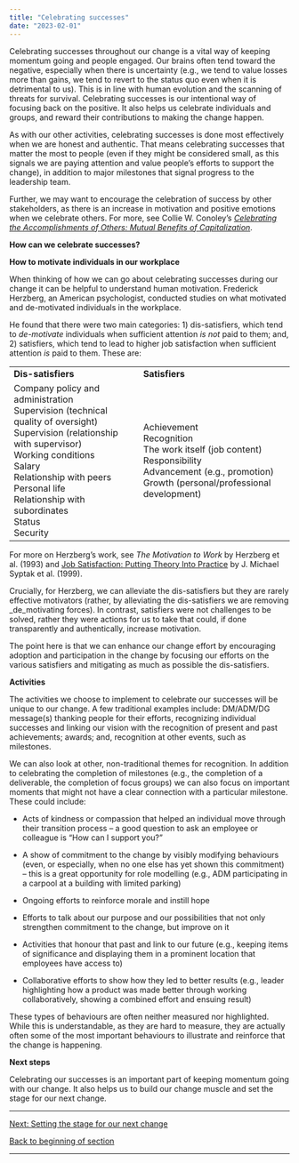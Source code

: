 ```yaml
---
title: "Celebrating successes"
date: "2023-02-01"
---
```


Celebrating successes throughout our change is a vital way of keeping momentum going and people engaged. Our brains often tend toward the negative, especially when there is uncertainty (e.g., we tend to value losses more than gains, we tend to revert to the status quo even when it is detrimental to us). This is in line with human evolution and the scanning of threats for survival. Celebrating successes is our intentional way of focusing back on the positive. It also helps us celebrate individuals and groups, and reward their contributions to making the change happen.

As with our other activities, celebrating successes is done most effectively when we are honest and authentic. That means celebrating successes that matter the most to people (even if they might be considered small, as this signals we are paying attention and value people’s efforts to support the change), in addition to major milestones that signal progress to the leadership team.

Further, we may want to encourage the celebration of success by other stakeholders, as there is an increase in motivation and positive emotions when we celebrate others. For more, see Collie W. Conoley’s [_Celebrating the Accomplishments of Others: Mutual Benefits of Capitalization_](https://journals.sagepub.com/doi/abs/10.1177/0011000015584066).

**How can we celebrate successes?**

**How to motivate individuals in our workplace**

When thinking of how we can go about celebrating successes during our change it can be helpful to understand human motivation. Frederick Herzberg, an American psychologist, conducted studies on what motivated and de-motivated individuals in the workplace.

He found that there were two main categories: 1) dis-satisfiers, which tend to _de-motivate_ individuals when sufficient attention _is not_ paid to them; and, 2) satisfiers, which tend to lead to higher job satisfaction when sufficient attention _is_ paid to them. These are:

<table><tbody><tr><td><strong>Dis-satisfiers</strong></td><td><strong>Satisfiers</strong></td></tr><tr><td>Company policy and administration<br>Supervision (technical quality of oversight)<br>Supervision (relationship with supervisor)<br>Working conditions<br>Salary<br>Relationship with peers<br>Personal life<br>Relationship with subordinates<br>Status<br>Security</td><td>Achievement<br>Recognition<br>The work itself (job content)<br>Responsibility<br>Advancement (e.g., promotion)<br>Growth (personal/professional development)</td></tr></tbody></table>

For more on Herzberg’s work, see _The Motivation to Work_ by Herzberg et al. (1993) and [Job Satisfaction: Putting Theory Into Practice](https://www.aafp.org/pubs/fpm/issues/1999/1000/p26.html#fpm19991000p26-bt2) by J. Michael Syptak et al. (1999).

Crucially, for Herzberg, we can alleviate the dis-satisfiers but they are rarely effective motivators (rather, by alleviating the dis-satisfiers we are removing _de_motivating forces). In contrast, satisfiers were not challenges to be solved, rather they were actions for us to take that could, if done transparently and authentically, increase motivation.

The point here is that we can enhance our change effort by encouraging adoption and participation in the change by focusing our efforts on the various satisfiers and mitigating as much as possible the dis-satisfiers.

**Activities**

The activities we choose to implement to celebrate our successes will be unique to our change. A few traditional examples include: DM/ADM/DG message(s) thanking people for their efforts, recognizing individual successes and linking our vision with the recognition of present and past achievements; awards; and, recognition at other events, such as milestones.

We can also look at other, non-traditional themes for recognition. In addition to celebrating the completion of milestones (e.g., the completion of a deliverable, the completion of focus groups) we can also focus on important moments that might not have a clear connection with a particular milestone. These could include:

- Acts of kindness or compassion that helped an individual move through their transition process – a good question to ask an employee or colleague is “How can I support you?”

- A show of commitment to the change by visibly modifying behaviours (even, or especially, when no one else has yet shown this commitment) – this is a great opportunity for role modelling (e.g., ADM participating in a carpool at a building with limited parking)

- Ongoing efforts to reinforce morale and instill hope

- Efforts to talk about our purpose and our possibilities that not only strengthen commitment to the change, but improve on it

- Activities that honour that past and link to our future (e.g., keeping items of significance and displaying them in a prominent location that employees have access to)

- Collaborative efforts to show how they led to better results (e.g., leader highlighting how a product was made better through working collaboratively, showing a combined effort and ensuing result)

These types of behaviours are often neither measured nor highlighted. While this is understandable, as they are hard to measure, they are actually often some of the most important behaviours to illustrate and reinforce that the change is happening.

**Next steps**

Celebrating our successes is an important part of keeping momentum going with our change. It also helps us to build our change muscle and set the stage for our next change.

* * *

[Next: Setting the stage for our next change](/framework-for-leading-change/setting-the-stage-for-our-next-change/)

[Back to beginning of section](/framework-for-leading-change/implementing-the-change/)

* * *
